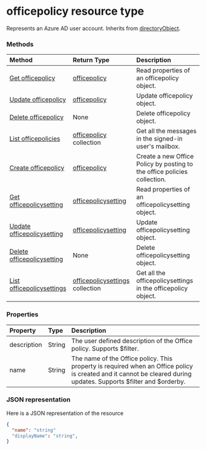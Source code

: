 # officepolicy resource type

Represents an Azure AD user account. Inherits from [directoryObject](directoryobject.md).


### Methods
| Method       | Return Type  |Description|
|:---------------|:--------|:----------|
|[Get officepolicy](../api/officepolicy_get.md) | [officepolicy](officepolicy.md) |Read properties of an officepolicy object.|
|[Update officepolicy](../api/officepolicy_update.md) | [officepolicy](officepolicy.md) |Update officepolicy object. |
|[Delete officepolicy](../api/officepolicy_delete.md) | None |Delete officepolicy object. |
|[List officepolicies](../api/officepolicy_list.md) |[officepolicy](officepolicy.md) collection| Get all the messages in the signed-in user's mailbox.|
|[Create officepolicy](../api/officepolicy_post_messages.md) |[officepolicy](officepolicy.md)| Create a new Office Policy by posting to the office policies collection.|
|[Get officepolicysetting](../api/officepolicysetting_get.md) | [officepolicysetting](officepolicysetting.md) |Read properties of an officepolicysetting object.|
|[Update officepolicysetting](../api/officepolicysetting_update.md) | [officepolicysetting](officepolicysetting.md) |Update officepolicysetting object.|
|[Delete officepolicysetting](../api/officepolicysetting_delete.md) | None |Delete officepolicysetting object. |
|[List officepolicysettings](../api/officepolicy_list_officepolicysettings.md) |[officepolicysettings](officepolicysettings.md) collection| Get all the officepolicysettings in the officepolicy object.|

### Properties
| Property	   | Type	|Description|
|:---------------|:--------|:----------|
|description|String|The user defined description of the Office policy. Supports $filter.|
|name|String|The name of the Office policy. This property is required when an Office policy is created and it cannot be cleared during updates. Supports $filter and $orderby.|


### JSON representation

Here is a JSON representation of the resource

<!-- {
  "blockType": "resource",
  "optionalProperties": [
    "appRoleAssignments",
    "calendar",
    "calendarGroups",
    "calendarView",
    "calendars",
    "contactFolders",
    "contacts",
    "createdObjects",
    "directReports",
    "drive",
    "events",
    "joinedGroups",
    "mailFolders",
    "manager",
    "memberOf",
    "messages",
    "oauth2PermissionGrants",
    "ownedDevices",
    "ownedObjects",
    "photo",
    "registeredDevices"
  ],
  "keyProperty": "id",
  "@odata.type": "microsoft.graph.user"
}-->

```json
{
  "name": "string"
  "displayName": "string",
}

```

<!-- uuid: 8fcb5dbc-d5aa-4681-8e31-b001d5168d79
2015-10-25 14:57:30 UTC -->
<!-- {
  "type": "#page.annotation",
  "description": "user resource",
  "keywords": "",
  "section": "documentation",
  "tocPath": ""
}-->
